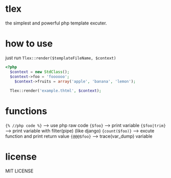 # tlex
the simplest and powerful php template excuter.


# how to use
just run `Tlex::render($templateFileName, $context)`

```php
<?php
  $context = new StdClass();
  $context->foo = 'foooooo';
	$context->fruits = array('apple', 'banana', 'lemon');
	
  Tlex::render('example.thtml', $context);
```


# functions
`{% //php code %}`		--> use php raw code
`{$foo}`				    	--> print variable
`{$foo|trim}`			  	--> print variable with filter(pipe) (like django)
`{count($foo)}`		  	--> excute function and print return value
`{@@@$foo}`			    	--> trace(var_dump) variable


# license
MIT LICENSE
